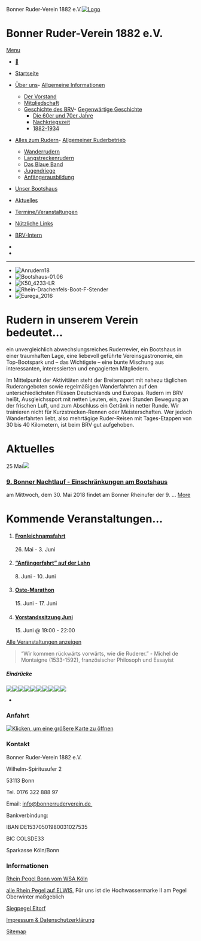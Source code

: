 Bonner Ruder-Verein 1882 e.V.[![Logo](https://www.bonnerruderverein.de/wp-content/uploads/2014/12/Logo-BRV_120.png)](http://www.bonnerruderverein.de)

# Bonner Ruder-Verein 1882 e.V.

[ Menu ](#)

- [](#)

- [Startseite](http://www.bonnerruderverein.de/)
- [Über uns](http://www.bonnerruderverein.de/ueber-uns/informationen/)- [Allgemeine Informationen](http://www.bonnerruderverein.de/ueber-uns/informationen/)
    - [Der Vorstand](http://www.bonnerruderverein.de/ueber-uns/der-vorstand-des-bonner-rudervereins-1882-e-v/)
    - [Mitgliedschaft](http://www.bonnerruderverein.de/ueber-uns/mitgliedschaft/)
    - [Geschichte des BRV](http://www.bonnerruderverein.de/bootshaus/raeumlichkeiten/)- [Gegenwärtige Geschichte](http://www.bonnerruderverein.de/die-gegenwaertige-geschichte/)
        - [Die 60er und 70er Jahre](http://www.bonnerruderverein.de/die-sechziger-und-siebziger-jahre/)
        - [Nachkriegszeit](http://www.bonnerruderverein.de/die-20er-und-30er-jahre/)
        - [1882-1934](http://www.bonnerruderverein.de/bootshaus/veranstaltungsort/)
        
    
- [Alles zum Rudern](http://www.bonnerruderverein.de/alles-zum-rudern/ruderbetrieb/)- [Allgemeiner Ruderbetrieb](http://www.bonnerruderverein.de/alles-zum-rudern/ruderbetrieb/)
    - [Wanderrudern](http://www.bonnerruderverein.de/alles-zum-rudern/wanderrudern/)
    - [Langstreckenrudern](http://www.bonnerruderverein.de/termine/kategorie/langstreckenrudern/)
    - [Das Blaue Band](http://www.bonnerruderverein.de/das-blaue-band/)
    - [Jugendriege](http://www.bonnerruderverein.de/alles-zum-rudern/jugendriege/)
    - [Anfängerausbildung](http://www.bonnerruderverein.de/alles-zum-rudern/anfaengerausbildung/)
    
- [Unser Bootshaus](http://www.bonnerruderverein.de/bootshaus/unser-bootshaus/)
- [Aktuelles](http://www.bonnerruderverein.de/aktuelles/)
- [Termine/Veranstaltungen](http://www.bonnerruderverein.de/termine)
- [Nützliche Links](http://www.bonnerruderverein.de/partner/)
- [BRV-Intern](http://www.bonnerruderverein.de/mitglieder/)

- 
- 

* * *

- ![Anrudern18](http://www.bonnerruderverein.de/wp-content/uploads/2018/04/Anrudern18.jpg)
- ![Bootshaus-01.06](http://www.bonnerruderverein.de/wp-content/uploads/2017/06/Bootshaus-01.06.jpg)
- ![K50_4233-LR](http://www.bonnerruderverein.de/wp-content/uploads/2015/11/K50_4233-LR.jpg)
- ![Rhein-Drachenfels-Boot-F-Stender](http://www.bonnerruderverein.de/wp-content/uploads/2016/01/Rhein-Drachenfels-Boot-F-Stender.jpg)
- ![Eurega_2016](http://www.bonnerruderverein.de/wp-content/uploads/2016/05/Eurega_2016.jpg)

# Rudern in unserem Verein bedeutet…

ein unvergleichlich abwechslungsreiches Ruderrevier, ein Bootshaus in einer traumhaften Lage, eine liebevoll geführte Vereinsgastronomie, ein Top-Bootspark und – das Wichtigste – eine bunte Mischung aus interessanten, interessierten und engagierten Mitgliedern.

Im Mittelpunkt der Aktivitäten steht der Breitensport mit nahezu täglichen Ruderangeboten sowie regelmäßigen Wanderfahrten auf den unterschiedlichsten Flüssen Deutschlands und Europas. Rudern im BRV heißt, Ausgleichssport mit netten Leuten, ein, zwei Stunden Bewegung an der frischen Luft, und zum Abschluss ein Getränk in netter Runde. Wir trainieren nicht für Kurzstrecken-Rennen oder Meisterschaften. Wer jedoch Wanderfahrten liebt, also mehrtägige Ruder-Reisen mit Tages-Etappen von 30 bis 40 Kilometern, ist beim BRV gut aufgehoben.

# Aktuelles

[](http://www.bonnerruderverein.de/wp-content/uploads/2015/09/BRV-abend.jpg "BRV-abend")25 Mai![](http://www.bonnerruderverein.de/wp-content/uploads/2015/09/BRV-abend.jpg)

### [9\. Bonner Nachtlauf - Einschränkungen am Bootshaus](http://www.bonnerruderverein.de/bonner-nachtlauf/)

 am Mittwoch, dem 30. Mai 2018 findet am Bonner Rheinufer der 9. ...
 [More](http://www.bonnerruderverein.de/bonner-nachtlauf/)

# Kommende Veranstaltungen…

1. #### [Fronleichnamsfahrt](http://www.bonnerruderverein.de/termin/fronleichnamsfahrt-2/)
    
    26\. Mai \- 3\. Juni
2. #### [“Anfängerfahrt” auf der Lahn](http://www.bonnerruderverein.de/termin/anfaenger-wanderfahrt-2/)
    
    8\. Juni \- 10\. Juni
3. #### [Oste-Marathon](http://www.bonnerruderverein.de/termin/oste-marathon-2/)
    
    15\. Juni \- 17\. Juni
4. #### [Vorstandssitzung Juni](http://www.bonnerruderverein.de/termin/vorstandssitzung/)
    
    15\. Juni @ 19:00 \- 22:00

[Alle Veranstaltungen anzeigen](http://www.bonnerruderverein.de/termine/)

> “Wir kommen rückwärts vorwärts, wie die Ruderer.”
>  \- Michel de Montaigne (1533-1592), französischer Philosoph und Essayist

##### Eindrücke

[](http://www.bonnerruderverein.de/wp-content/uploads/2015/08/Vilaine.jpg "Rudern auf der Vilaine in Frankreich")![](http://www.bonnerruderverein.de/wp-content/uploads/2015/08/Vilaine-900x600.jpg)[](http://www.bonnerruderverein.de/wp-content/uploads/2015/08/Oberkassel-2.jpg "Abends am Strand in Oberkassel")![](http://www.bonnerruderverein.de/wp-content/uploads/2015/08/Oberkassel-2-900x600.jpg)[](http://www.bonnerruderverein.de/wp-content/uploads/2015/08/Neckarschleuse.jpg "Neckarschleuse in Heilbronn")![](http://www.bonnerruderverein.de/wp-content/uploads/2015/08/Neckarschleuse-900x600.jpg)[](http://www.bonnerruderverein.de/wp-content/uploads/2015/08/Main.jpg "Auf dem Main")![](http://www.bonnerruderverein.de/wp-content/uploads/2015/08/Main-900x600.jpg)[](http://www.bonnerruderverein.de/wp-content/uploads/2015/08/Hochwasser.jpg "Hochwasser")![](http://www.bonnerruderverein.de/wp-content/uploads/2015/08/Hochwasser-900x600.jpg)[](http://www.bonnerruderverein.de/wp-content/uploads/2015/08/Heeg.jpg "Rudern in Friesland")![](http://www.bonnerruderverein.de/wp-content/uploads/2015/08/Heeg-900x600.jpg)[](http://www.bonnerruderverein.de/wp-content/uploads/2015/08/Haenger.jpg "Gepackt für die Wanderfahrt")![](http://www.bonnerruderverein.de/wp-content/uploads/2015/08/Haenger-900x600.jpg)[](http://www.bonnerruderverein.de/wp-content/uploads/2015/08/Elfsteden.jpg "Karo Dame in Leeuwarden")![](http://www.bonnerruderverein.de/wp-content/uploads/2015/08/Elfsteden-900x600.jpg)[](http://www.bonnerruderverein.de/wp-content/uploads/2015/08/Comer-see.jpg "Rudern auf dem Comer See")![](http://www.bonnerruderverein.de/wp-content/uploads/2015/08/Comer-see-900x600.jpg)[](http://www.bonnerruderverein.de/wp-content/uploads/2015/08/Abend.jpg "Abends auf dem Rhein")![](http://www.bonnerruderverein.de/wp-content/uploads/2015/08/Abend-900x600.jpg)

- [](http://www.bonnerruderverein.de)

### 

### Anfahrt

[![Klicken, um eine größere Karte zu öffnen](//maps.googleapis.com/maps/api/staticmap?key=AIzaSyBgMsrXWkCAcRhjd7DVQ9PQQB1ZqSjRhI4&scale=1&format=png&zoom=13&size=250x250&language=en&maptype=roadmap&markers=size%3Adefault%7Ccolor%3A0xff0000%7Clabel%3AA%7CBonner+Ruder-Verein+1882+e.V.+%2C+Wilhelm-Spiritusufer+2%2C+53113+Bonn+&center=Bonner+Ruder-Verein+1882+e.V.+%2C+Wilhelm-Spiritusufer+2%2C+53113+Bonn+)](#gmw-dialog-googlemapswidget-2 "Klicken, um eine größere Karte zu öffnen")

### Kontakt

Bonner Ruder-Verein 1882 e.V.

Wilhelm-Spiritusufer 2

53113 Bonn

Tel. 0176 322 888 97

Email: [info@bonnerruderverein.de ](mailto:info@bonnerruderverein.de)

Bankverbindung:

IBAN DE15370501980031027535

BIC COLSDE33

Sparkasse Köln/Bonn

### Informationen

[Rhein Pegel Bonn vom WSA Köln](http://www.bafg.de/php/BONNRHEINW.htm)

[alle Rhein Pegel auf ELWIS ](https://www.elwis.de/DE/dynamisch/gewaesserkunde/wasserstaende/index.php?target=2&gw=RHEIN)
 Für uns ist die Hochwassermarke II am Pegel Oberwinter maßgeblich

[Siegpegel Eitorf ](http://luadb.it.nrw.de/LUA/hygon/pegel.php?stationsname=Eitorf&yAchse=Standard&nachSuche=&hoehe=468&breite=724&datum=2016-07-17&progn=&meindatum=17.07.2016&yAchse=Standard&ersteWoche=7-Tageslinie&meifocus=&neuname=)

[Impressum & Datenschutzerklärung](http://www.bonnerruderverein.de/impressum/)

[Sitemap](http://www.bonnerruderverein.de/sitemap/)